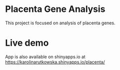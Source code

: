 # Placenta Gene Analysis
This project is focused on analysis of placenta genes.

# Live demo
App is also available on shinyapps.io at https://karolinarutkowska.shinyapps.io/placenta/